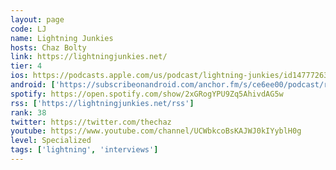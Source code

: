 ```yaml
---
layout: page
code: LJ
name: Lightning Junkies
hosts: Chaz Bolty
link: https://lightningjunkies.net/
tier: 4
ios: https://podcasts.apple.com/us/podcast/lightning-junkies/id1477726305
android: ['https://subscribeonandroid.com/anchor.fm/s/ce6ee00/podcast/rss']
spotify: https://open.spotify.com/show/2xGRogYPU9Zq5AhivdAG5w
rss: ['https://lightningjunkies.net/rss']
rank: 38
twitter: https://twitter.com/thechaz
youtube: https://www.youtube.com/channel/UCWbkcoBsKAJWJ0kIYyblH0g
level: Specialized
tags: ['lightning', 'interviews']
---
```

